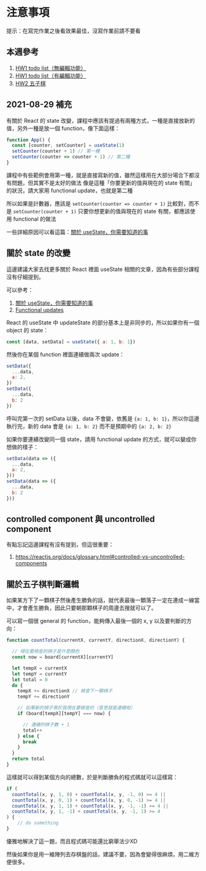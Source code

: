 # 注意事項

提示：在寫完作業之後看效果最佳，沒寫作業前請不要看

## 本週參考

1. [HW1 todo list（無編輯功能）](https://codesandbox.io/s/week21-todo-list-example-ot7fg?file=/src/App.js)
2. [HW1 todo list（有編輯功能）](https://codesandbox.io/s/di-21-zhou-todo-list-kebianjiban-mzo11
)
3. [HW2 五子棋](https://codesandbox.io/s/di-21-zhouwuziqi-h7j1t?file=/src/App.js)

## 2021-08-29 補充

有關於 React 的 state 改變，課程中應該有提過有兩種方式，一種是直接放新的值，另外一種是放一個 function，像下面這樣：

``` js
function App() {
  const [counter, setCounter] = useState(1)
  setCounter(counter + 1) // 第一種
  setCounter(counter => counter + 1) // 第二種
}
```

課程中有些範例會用第一種，就是直接寫新的值，雖然這樣用在大部分場合下都沒有問題，但其實不是太好的做法
像是這種「你要更新的值與現在的 state 有關」的狀況，請大家用 functional update，也就是第二種

所以如果是計數器，應該是 `setCounter(counter => counter + 1)` 比較對，而不是 `setCounter(counter + 1)`
只要你想更新的值與現在的 state 有關，都應該使用 functional 的做法

一些詳細原因可以看這篇：[關於 useState，你需要知道的事](https://medium.com/@xyz030206/%E9%97%9C%E6%96%BC-usestate-%E4%BD%A0%E9%9C%80%E8%A6%81%E7%9F%A5%E9%81%93%E7%9A%84%E4%BA%8B-5c8c4cdda82c)

## 關於 state 的改變

這邊建議大家去找更多關於 React 裡面 useState 相關的文章，因為有些部分課程沒有仔細提到。

可以參考：

1. [關於 useState，你需要知道的事](https://medium.com/@xyz030206/%E9%97%9C%E6%96%BC-usestate-%E4%BD%A0%E9%9C%80%E8%A6%81%E7%9F%A5%E9%81%93%E7%9A%84%E4%BA%8B-5c8c4cdda82c)
2. [Functional updates](https://reactjs.org/docs/hooks-reference.html#functional-updates)

React 的 useState 中 updateState 的部分基本上是非同步的，所以如果你有一個 object 的 state：

``` js
const [data, setData] = useState({ a: 1, b: 1})
```

然後你在某個 function 裡面連續做兩次 update：

``` js
setData({
  ...data,
  a: 2,
})
setData({
  ...data,
  b: 2
})
```

呼叫完第一次的 setData 以後，data 不會變，依舊是 `{a: 1, b: 1}`，所以你這邊執行完，新的 data 會是 `{a: 1, b: 2}` 而不是預期中的 `{a: 2, b: 2}`

如果你要連續改變同一個 state，請用 functional update 的方式，就可以變成你想做的樣子：

``` js
setData(data => ({
  ...data,
  a: 2,
}))
setData(data => ({
  ...data,
  b: 2
}))
```

## controlled component 與 uncontrolled component

有點忘記這邊課程有沒有提到，但這很重要：

1. https://reactjs.org/docs/glossary.html#controlled-vs-uncontrolled-components

## 關於五子棋判斷邏輯

如果某方下了一顆棋子然後產生勝負的話，就代表最後一顆落子一定在連成一線當中，才會產生勝負，因此只要朝那顆棋子的周邊去搜就可以了。

可以寫一個很 general 的 function，能夠傳入最後一個的 x, y 以及要判斷的方向：

``` js
function countTotal(currentX, currentY, directionX, directionY) {

  // 現在要檢查的棋子是什麼顏色
  const now = board[currentX][currentY]

  let tempX = currentX
  let tempY = currentY
  let total = 0
  do {
    tempX += directionX // 檢查下一顆棋子
    tempY += directionY

    // 如果新的棋子等於我現在要檢查的（意思就是連續啦）
    if (board[tempX][tempY] === now) {

      // 連續的棋子數 + 1
      total++
    } else {
      break
    }
  }
  return total
}
```

這樣就可以得到某個方向的總數，於是判斷勝負的程式碼就可以這樣寫：

``` js
if (
  countTotal(x, y, 1, 0) + countTotal(x, y, -1, 0) >= 4 ||
  countTotal(x, y, 0, 1) + countTotal(x, y, 0, -1) >= 4 ||
  countTotal(x, y, 1, 1) + countTotal(x, y, -1, -1) >= 4 ||
  countTotal(x, y, 1, -1) + countTotal(x, y, -1, 1) >= 4
) {
    // do something
}
```

優雅地解決了這一題，而且程式碼可能還比窮舉法少XD

然後如果你是用一維陣列去存棋盤的話，建議不要，因為會變得很麻煩，用二維方便很多。
